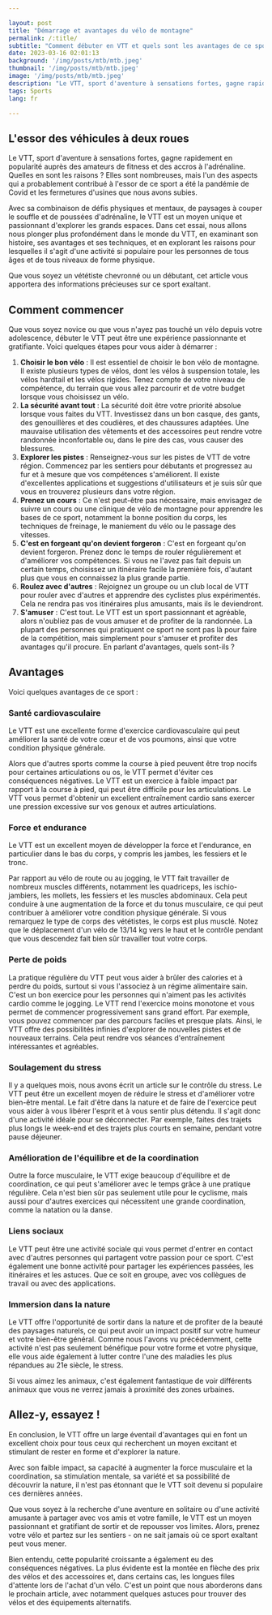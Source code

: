 ```yaml
---

layout: post 
title: "Démarrage et avantages du vélo de montagne"
permalink: /:title/ 
subtitle: "Comment débuter en VTT et quels sont les avantages de ce sport ?"
date: 2023-03-16 02:01:13 
background: '/img/posts/mtb/mtb.jpeg'
thumbnail: '/img/posts/mtb/mtb.jpeg'
image: '/img/posts/mtb/mtb.jpeg'
description: "Le VTT, sport d'aventure à sensations fortes, gagne rapidement en popularité auprès des amateurs de fitness et des accros à l'adrénaline. Quelles en sont les raisons ? Elles sont nombreuses, mais l'un des aspects qui a probablement contribué à l'essor de ce sport est la pandémie de Covid et les blocages dont nous avons souffert."
tags: Sports
lang: fr

---
```



## L'essor des véhicules à deux roues

Le VTT, sport d'aventure à sensations fortes, gagne rapidement en popularité auprès des amateurs de fitness et des accros à l'adrénaline. Quelles en sont les raisons ? Elles sont nombreuses, mais l'un des aspects qui a probablement contribué à l'essor de ce sport a été la pandémie de Covid et les fermetures d'usines que nous avons subies.

Avec sa combinaison de défis physiques et mentaux, de paysages à couper le souffle et de poussées d'adrénaline, le VTT est un moyen unique et passionnant d'explorer les grands espaces. Dans cet essai, nous allons nous plonger plus profondément dans le monde du VTT, en examinant son histoire, ses avantages et ses techniques, et en explorant les raisons pour lesquelles il s'agit d'une activité si populaire pour les personnes de tous âges et de tous niveaux de forme physique.

Que vous soyez un vététiste chevronné ou un débutant, cet article vous apportera des informations précieuses sur ce sport exaltant.

## Comment commencer

Que vous soyez novice ou que vous n'ayez pas touché un vélo depuis votre adolescence, débuter le VTT peut être une expérience passionnante et gratifiante. Voici quelques étapes pour vous aider à démarrer :

1. **Choisir le bon vélo** : Il est essentiel de choisir le bon vélo de montagne. Il existe plusieurs types de vélos, dont les vélos à suspension totale, les vélos hardtail et les vélos rigides. Tenez compte de votre niveau de compétence, du terrain que vous allez parcourir et de votre budget lorsque vous choisissez un vélo.
2. **La sécurité avant tout** : La sécurité doit être votre priorité absolue lorsque vous faites du VTT. Investissez dans un bon casque, des gants, des genouillères et des coudières, et des chaussures adaptées. Une mauvaise utilisation des vêtements et des accessoires peut rendre votre randonnée inconfortable ou, dans le pire des cas, vous causer des blessures.
3. **Explorer les pistes** : Renseignez-vous sur les pistes de VTT de votre région. Commencez par les sentiers pour débutants et progressez au fur et à mesure que vos compétences s'améliorent. Il existe d'excellentes applications et suggestions d'utilisateurs et je suis sûr que vous en trouverez plusieurs dans votre région.
4. **Prenez un cours** : Ce n'est peut-être pas nécessaire, mais envisagez de suivre un cours ou une clinique de vélo de montagne pour apprendre les bases de ce sport, notamment la bonne position du corps, les techniques de freinage, le maniement du vélo ou le passage des vitesses.
5. **C'est en forgeant qu'on devient forgeron** : C'est en forgeant qu'on devient forgeron. Prenez donc le temps de rouler régulièrement et d'améliorer vos compétences. Si vous ne l'avez pas fait depuis un certain temps, choisissez un itinéraire facile la première fois, d'autant plus que vous en connaissez la plus grande partie.
6. **Roulez avec d'autres** : Rejoignez un groupe ou un club local de VTT pour rouler avec d'autres et apprendre des cyclistes plus expérimentés. Cela ne rendra pas vos itinéraires plus amusants, mais ils le deviendront.
7. **S'amuser** : C'est tout. Le VTT est un sport passionnant et agréable, alors n'oubliez pas de vous amuser et de profiter de la randonnée. La plupart des personnes qui pratiquent ce sport ne sont pas là pour faire de la compétition, mais simplement pour s'amuser et profiter des avantages qu'il procure. En parlant d'avantages, quels sont-ils ?

## Avantages

Voici quelques avantages de ce sport :

### Santé cardiovasculaire
Le VTT est une excellente forme d'exercice cardiovasculaire qui peut améliorer la santé de votre cœur et de vos poumons, ainsi que votre condition physique générale.

Alors que d'autres sports comme la course à pied peuvent être trop nocifs pour certaines articulations ou os, le VTT permet d'éviter ces conséquences négatives. Le VTT est un exercice à faible impact par rapport à la course à pied, qui peut être difficile pour les articulations. Le VTT vous permet d'obtenir un excellent entraînement cardio sans exercer une pression excessive sur vos genoux et autres articulations.



### Force et endurance

Le VTT est un excellent moyen de développer la force et l'endurance, en particulier dans le bas du corps, y compris les jambes, les fessiers et le tronc.

Par rapport au vélo de route ou au jogging, le VTT fait travailler de nombreux muscles différents, notamment les quadriceps, les ischio-jambiers, les mollets, les fessiers et les muscles abdominaux. Cela peut conduire à une augmentation de la force et du tonus musculaire, ce qui peut contribuer à améliorer votre condition physique générale. Si vous remarquez le type de corps des vététistes, le corps est plus musclé. Notez que le déplacement d'un vélo de 13/14 kg vers le haut et le contrôle pendant que vous descendez fait bien sûr travailler tout votre corps.
###
### Perte de poids
La pratique régulière du VTT peut vous aider à brûler des calories et à perdre du poids, surtout si vous l'associez à un régime alimentaire sain. C'est un bon exercice pour les personnes qui n'aiment pas les activités cardio comme le jogging. Le VTT rend l'exercice moins monotone et vous permet de commencer progressivement sans grand effort. Par exemple, vous pouvez commencer par des parcours faciles et presque plats. Ainsi, le VTT offre des possibilités infinies d'explorer de nouvelles pistes et de nouveaux terrains. Cela peut rendre vos séances d'entraînement intéressantes et agréables.
### Soulagement du stress
Il y a quelques mois, nous avons écrit un article sur le contrôle du stress. Le VTT peut être un excellent moyen de réduire le stress et d'améliorer votre bien-être mental. Le fait d'être dans la nature et de faire de l'exercice peut vous aider à vous libérer l'esprit et à vous sentir plus détendu. Il s'agit donc d'une activité idéale pour se déconnecter. Par exemple, faites des trajets plus longs le week-end et des trajets plus courts en semaine, pendant votre pause déjeuner.

### Amélioration de l'équilibre et de la coordination
Outre la force musculaire, le VTT exige beaucoup d'équilibre et de coordination, ce qui peut s'améliorer avec le temps grâce à une pratique régulière. Cela n'est bien sûr pas seulement utile pour le cyclisme, mais aussi pour d'autres exercices qui nécessitent une grande coordination, comme la natation ou la danse.

### Liens sociaux
Le VTT peut être une activité sociale qui vous permet d'entrer en contact avec d'autres personnes qui partagent votre passion pour ce sport. C'est également une bonne activité pour partager les expériences passées, les itinéraires et les astuces. Que ce soit en groupe, avec vos collègues de travail ou avec des applications.

### Immersion dans la nature

Le VTT offre l'opportunité de sortir dans la nature et de profiter de la beauté des paysages naturels, ce qui peut avoir un impact positif sur votre humeur et votre bien-être général. Comme nous l'avons vu précédemment, cette activité n'est pas seulement bénéfique pour votre forme et votre physique, elle vous aide également à lutter contre l'une des maladies les plus répandues au 21e siècle, le stress.

Si vous aimez les animaux, c'est également fantastique de voir différents animaux que vous ne verrez jamais à proximité des zones urbaines.

## Allez-y, essayez !

En conclusion, le VTT offre un large éventail d'avantages qui en font un excellent choix pour tous ceux qui recherchent un moyen excitant et stimulant de rester en forme et d'explorer la nature.

Avec son faible impact, sa capacité à augmenter la force musculaire et la coordination, sa stimulation mentale, sa variété et sa possibilité de découvrir la nature, il n'est pas étonnant que le VTT soit devenu si populaire ces dernières années.

Que vous soyez à la recherche d'une aventure en solitaire ou d'une activité amusante à partager avec vos amis et votre famille, le VTT est un moyen passionnant et gratifiant de sortir et de repousser vos limites. Alors, prenez votre vélo et partez sur les sentiers - on ne sait jamais où ce sport exaltant peut vous mener.

Bien entendu, cette popularité croissante a également eu des conséquences négatives. La plus évidente est la montée en flèche des prix des vélos et des accessoires et, dans certains cas, les longues files d'attente lors de l'achat d'un vélo. C'est un point que nous aborderons dans le prochain article, avec notamment quelques astuces pour trouver des vélos et des équipements alternatifs.
